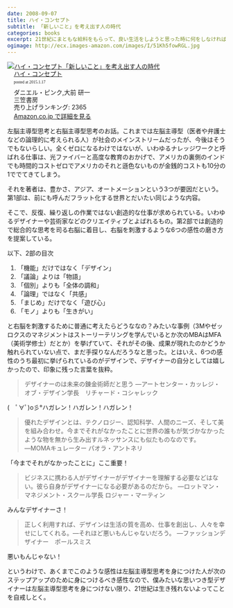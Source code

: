 ```yaml
---
date: 2008-09-07
title: ハイ・コンセプト
subtitle: 「新しいこと」を考え出す人の時代
categories: books
excerpt: 21世紀にまともな給料をもらって、良い生活をしようと思った時に何をしなければならないか―この「100万ドルの価値がある質問」に初めて真っ正面から答えを示した、アメリカの大ベストセラー。
ogimage: http://ecx.images-amazon.com/images/I/51Kh5fowRGL.jpg
---
```


<div class="azlink-box"><div class="azlink-image" style="float:left"><a href="http://www.amazon.co.jp/exec/obidos/ASIN/4837956661/warikiru-22/" name="azlinklink" target="_blank"><img src="http://ecx.images-amazon.com/images/I/51Kh5fowRGL._SL160_.jpg" alt="ハイ・コンセプト「新しいこと」を考え出す人の時代" style="border:none" /></a></div><div class="azlink-info" style="float:left;margin-left:15px;line-height:120%"><div class="azlink-name" style="margin-bottom:10px;line-height:120%"><a href="http://www.amazon.co.jp/exec/obidos/ASIN/4837956661/warikiru-22/" name="azlinklink" target="_blank">ハイ・コンセプト</a><div class="azlink-powered-date" style="font-size:7pt;margin-top:5px;font-family:verdana;line-height:120%">posted at 2015.1.17</div></div><div class="azlink-detail">ダニエル・ピンク,大前 研一<br />三笠書房<br />売り上げランキング: 2365<br /></div><div class="azlink-link" style="margin-top:5px"><a href="http://www.amazon.co.jp/exec/obidos/ASIN/4837956661/warikiru-22/" target="_blank">Amazon.co.jp で詳細を見る</a></div></div><div class="azlink-footer" style="clear:left"></div></div>

左脳主導型思考と右脳主導型思考のお話。これまでは左脳主導型（医者や弁護士などの論理的に考えられる人）が社会のメインストリームだったが、今後はそうでもないらしい。全くゼロになるわけではないが、いわゆるナレッジワークと呼ばれる仕事は、光ファイバーと高度な教育のおかげで、アメリカの裏側のインドでも時間的コストゼロでアメリカのそれと遜色ないものが金銭的コストも10分の1ででてきてしまう。

それを著者は、豊かさ、アジア、オートメーションという3つが要因だという。第1部は、前にも呼んだフラット化する世界とだいたい同じような内容。

そこで、反復、繰り返しの作業ではない創造的な仕事が求められている。いわゆるデザイナーや芸術家などのクリエイティブとよばれるもの。第2部では創造的で総合的な思考を司る右脳に着目し、右脳を刺激するような6つの感性の磨き方を提案している。


以下、2部の目次

1. 「機能」だけではなく「デザイン」
2. 「議論」よりは「物語」
3. 「個別」よりも「全体の調和」
4. 「論理」ではなく「共感」
5. 「まじめ」だけでなく「遊び心」
6. 「モノ」よりも「生きがい」


と右脳を刺激するために普通に考えたらどうななの？みたいな事例（3Mやゼッロクスのマネジメントはストーリーテリングを学んでいるとか次のMBAはMFA（美術学修士）だとか）を挙げていて、それがその後、成果が現れたのかどうか触れられていない点で、まだ手探りなんだろうなと思った。とはいえ、6つの感性のうち最初に挙げられているのがデザインで、デザイナーの自分としては嬉しかったので、印象に残った言葉を抜粋。

> デザイナーのは未来の錬金術師だと思う ―アートセンター・カッレジ・オブ・デザイン学長　リチャード・コシャレック

(　ﾟ∀ﾟ)o彡°ハガレン！ハガレン！ハガレン！

> 優れたデザインとは、テクノロジー、認知科学、人間のニーズ、そして美を組み合わせ。今までそれがなかったことに世界の誰もが気づかなかったような物を無から生み出すルネッサンスにも似たものなのです。 ―MOMAキュレーター パオラ・アントネリ

「今までそれがなかったことに」ここ重要！

> ビジネスに携わる人がデザイナーがデザイナーを理解する必要などはない。彼ら自身がデザイナーになる必要があるのだから。 ―ロットマン・マネジメント・スクール学長 ロジャー・マーティン

みんなデザイナーさ！

> 正しく利用すれば、デザインは生活の質を高め、仕事を創出し、人々を幸せにしてくれる。—それほど悪いもんじゃないだろう。 ―ファッションデザイナー　ポールスミス

悪いもんじゃない！

というわけで、あくまでこのような感性は左脳主導型思考を身につけた人が次のステップアップのために身につけるべき感性なので、僕みたいな思いつき型デザイナーは左脳主導型思考を身につけない限り、21世紀は生き残れないよってことを自戒しとく。